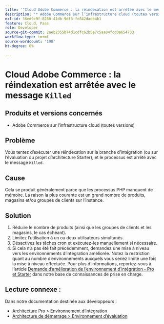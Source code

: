 ```yaml
---
title: '"Cloud Adobe Commerce : la réindexation est arrêtée avec le message "Tué"'
description: '* Adobe Commerce sur l’infrastructure cloud (toutes versions)'
exl-id: 36ed9c9f-8280-41db-9df3-fe842dade4b1
feature: Cloud, Paas
role: Developer
source-git-commit: 2aeb2355b74d1cdfc62b5e7c5aa04fcd0a654733
workflow-type: tm+mt
source-wordcount: '198'
ht-degree: 0%

---
```


# Cloud Adobe Commerce : la réindexation est arrêtée avec le message `Killed`

## Produits et versions concernés

* Adobe Commerce sur l’infrastructure cloud (toutes versions)

## Problème

Vous tentez d’exécuter une réindexation sur la branche d’intégration (ou sur l’évaluation du projet d’architecture Starter), et le processus est arrêté avec le message `Killed`.

## Cause

Cela se produit généralement parce que les processus PHP manquent de mémoire.
La raison la plus courante est un grand nombre de produits, magasins et/ou groupes de clients sur l’instance.

## Solution

1. Réduire le nombre de produits (ainsi que les groupes de clients et les magasins, le cas échéant).
1. Limitez l’utilisation à un ou deux utilisateurs simultanés.
1. Désactivez les tâches cron et exécutez-les manuellement si nécessaire.
1. Si cela n’a pas été fait précédemment, demandez une mise à niveau vers les environnements d’intégration améliorée. Notez la restriction quant au nombre d’environnements auxquels vous seriez limité une fois la mise à niveau effectuée. Pour plus d’informations, reportez-vous à l’article [Demande d’amélioration de l’environnement d’intégration - Pro et Starter](/help/announcements/adobe-commerce-announcements/integration-environment-enhancement-request-pro-and-starter.md) dans notre base de connaissances de prise en charge.

## Lecture connexe :

Dans notre documentation destinée aux développeurs :

* [Architecture Pro > Environnement d’intégration](https://experienceleague.adobe.com/fr/docs/commerce-cloud-service/user-guide/architecture/pro-architecture#integration-environment)
* [Architecture de démarrage > Environnement d’évaluation](https://experienceleague.adobe.com/fr/docs/commerce-cloud-service/user-guide/architecture/starter-architecture#cloud-arch-stage)
